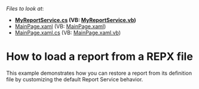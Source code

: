 <!-- default file list -->
*Files to look at*:

* **[MyReportService.cs](./CS/SL-LoadRepxDemo.Web/MyReportService.cs) (VB: [MyReportService.vb](./VB/SL-LoadRepxDemo.Web/MyReportService.vb))**
* [MainPage.xaml](./CS/SL-LoadRepxDemo/MainPage.xaml) (VB: [MainPage.xaml](./VB/SL-LoadRepxDemo/MainPage.xaml))
* [MainPage.xaml.cs](./CS/SL-LoadRepxDemo/MainPage.xaml.cs) (VB: [MainPage.xaml.vb](./VB/SL-LoadRepxDemo/MainPage.xaml.vb))
<!-- default file list end -->
# How to load a report from a REPX file


<p>This example demonstrates how you can restore a report from its definition file by customizing the default Report Service behavior.</p>

<br/>


